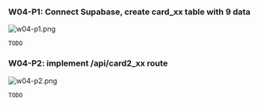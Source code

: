 ### W04-P1: Connect Supabase, create card_xx table with 9 data
 
![w04-p1.png](https://erogcveccbzsyhbgputf.supabase.co/storage/v1/object/public/demo-xx/md_img/w04-p1.png)
 
```
TODO
```

### W04-P2: implement /api/card2_xx route
 
![w04-p2.png](https://erogcveccbzsyhbgputf.supabase.co/storage/v1/object/public/demo-xx/md_img/w04-p2.png)
 
```
TODO
```
